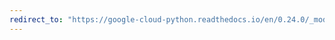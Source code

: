 ```yaml
---
redirect_to: "https://google-cloud-python.readthedocs.io/en/0.24.0/_modules/google/cloud/storage/bucket.html"
---
```

